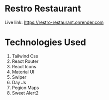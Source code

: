 # Restro Restaurant

Live link: https://restro-restaurant.onrender.com

# Technologies Used
1. Tailwind Css
2. React Router
3. React Icons
4. Material UI
5. Swiper
6. Day Js
7. Pegion Maps
8. Sweet Alert2